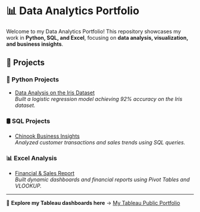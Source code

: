 # 📊 Data Analytics Portfolio

Welcome to my Data Analytics Portfolio! This repository showcases my work in **Python, SQL, and Excel**, focusing on **data analysis, visualization, and business insights**.

## 🔹 Projects

### 🐍 Python Projects
- [Data Analysis on the Iris Dataset](Python-Projects/Iris_Dataset_Portfolio.ipynb)  
  *Built a logistic regression model achieving 92% accuracy on the Iris dataset.*

### 🛢 SQL Projects
- [Chinook Business Insights](SQL-Queries/Chinook-Business-Insights.sql)  
  *Analyzed customer transactions and sales trends using SQL queries.*

### 📊 Excel Analysis
- [Financial & Sales Report](Excel-Reports/Financial-Sales-Analysis.xlsx)  
  *Built dynamic dashboards and financial reports using Pivot Tables and VLOOKUP.*

---
🚀 **Explore my Tableau dashboards here** → [My Tableau Public Portfolio](https://public.tableau.com/app/profile/danny.hussain/vizzes)
